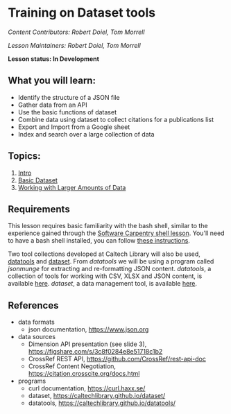 Training on Dataset tools
=======

*Content Contributors: Robert Doiel, Tom Morrell*

*Lesson Maintainers: Robert Doiel, Tom Morrell*

**Lesson status: In Development**


## What you will learn:

* Identify the structure of a JSON file
* Gather data from an API
* Use the basic functions of dataset
* Combine data using dataset to collect citations for a publications list
* Export and Import from a Google sheet
* Index and search over a large collection of data

## Topics:

1. [Intro](00-intro-json-apis.html)
2. [Basic Dataset](01-basic-dataset.html)
3. [Working with Larger Amounts of Data](02-large-data.html)

## Requirements

This lesson requires basic familiarity with the bash shell, similar to the
experience gained through the
[Software Carpentry shell lesson](http://swcarpentry.github.io/shell-novice/).
You'll need to have a bash shell installed, you can follow
[these instructions](https://swcarpentry.github.io/workshop-template/#setup).

Two tool collections developed at Caltech Library will also be used, [datatools](https://caltechlibrary.github.io/datatools/)
and [dataset](https://caltechlibrary.github.io/dataset/). From _datatools_ we will be using 
a program called _jsonmunge_ for extracting and re-formatting JSON content. _datatools_, a collection
of tools for working with CSV, XLSX and JSON content, is available [here](https://github.com/caltechlibrary/datatools/latest/releases).
_dataset_, a data management tool, is available 
[here](https://github.com/caltechlibrary/dataset/latest/releases).

## References

+ data formats
    + json documentation, https://www.json.org
+ data sources
    + Dimension API presentation (see slide 3), https://figshare.com/s/3c8f0284e8e51718c1b2
    + CrossRef REST API, https://github.com/CrossRef/rest-api-doc
    + CrossRef Content Negotiation, https://citation.crosscite.org/docs.html
+ programs
    + curl documentation, https://curl.haxx.se/
    + dataset, https://caltechlibrary.github.io/dataset/
    + datatools, https://caltechlibrary.github.io/datatools/

